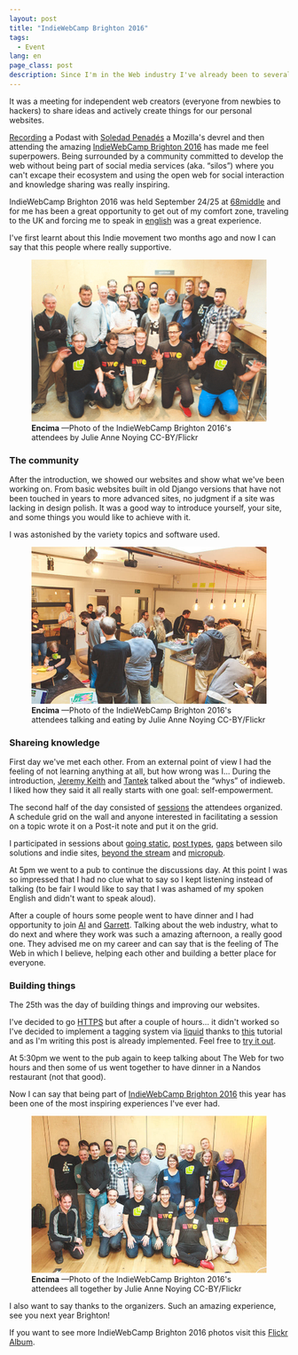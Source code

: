 ```yaml
---
layout: post
title: "IndieWebCamp Brighton 2016"
tags:
  - Event
lang: en
page_class: post
description: Since I'm in the Web industry I've already been to several events, although it is true that there are things I like more of some than others this time has been incredible, going to meet people whom I admire professionally, to another country has been spectacular.
---
```


It was a meeting for independent web creators (everyone from newbies to hackers) to share ideas and actively create things for our personal websites.

<a class="link link--special" href="http://wecodesign.github.io/2016/09/27/web-audio/" target="_blank" rel="noopener noreferrer">Recording</a> a Podast with <a class="link link--special" href="https://soledadpenades.com" target="_blank" rel="noopener noreferrer">Soledad Penadés</a> a Mozilla's devrel and then attending the amazing <a class="link link--special" href="https://indieweb.org/2016/Brighton" target="_blank" rel="noopener noreferrer">IndieWebCamp Brighton 2016</a> has made me feel superpowers. Being surrounded by a community committed to develop the web without being part of social media services (aka. “silos”) where you can't excape their ecosystem and using the open web for social interaction and knowledge sharing was really inspiring.

IndieWebCamp Brighton 2016 was held September 24/25 at <a class="link link--special" href="http://68middle.st" target="_blank" rel="noopener noreferrer">68middle</a> and for me has been a great opportunity to get out of my comfort zone, traveling to the UK and forcing me to speak in <a class="link link--special" href="/2015/11/25/hello-world/">english</a> was a great experience.

I've first learnt about this Indie movement two months ago and now I can say that this people where really supportive.

<figure class="picture">
    <img src="/assets/images/post-IWC-Brighton-2016-1.gif" alt="Photo of the IndieWebCamp Brighton 2016's attendees by Julie Anne Noying CC-BY/Flickr.">
    <figcaption class="caption">
        <b title="encima">Encima</b>
        &mdash;Photo of the IndieWebCamp Brighton 2016's attendees by Julie Anne Noying CC-BY/Flickr
    </figcaption>
</figure>

### The community

After the introduction, we showed our websites and show what we've been working on. From basic websites built in old Django versions that have not been touched in years to more advanced sites, no judgment if a site was lacking in design polish. It was a good way to introduce yourself, your site, and some things you would like to achieve with it.

I was astonished by the variety topics and software used.


<figure class="picture">
    <img src="/assets/images/post-IWC-Brighton-2016-2.jpg" alt="Photo of the IndieWebCamp Brighton 2016's attendees talking and eating by Julie Anne Noying CC-BY/Flickr.">
    <figcaption class="caption">
        <b title="encima">Encima</b>
        &mdash;Photo of the IndieWebCamp Brighton 2016's attendees talking and eating by Julie Anne Noying CC-BY/Flickr
    </figcaption>
</figure>

### Shareing knowledge

First day we've met each other. From an external point of view I had the feeling of not learning anything at all, but how wrong was I... During the introduction, <a class="link link--special" href="https://adactio.com" target="_blank" rel="noopener noreferrer">Jeremy Keith</a> and <a class="link link--special" href="http://tantek.com" target="_blank" rel="noopener noreferrer">Tantek</a> talked about the “whys” of indieweb. I liked how they said it all really starts with one goal: self-empowerment.

The second half of the day consisted of <a class="link link--special" href="https://indieweb.org/2016/Brighton/Schedule" target="_blank" rel="noopener noreferrer">sessions</a> the attendees organized. A schedule grid on the wall and anyone interested in facilitating a session on a topic wrote it on a Post-it note and put it on the grid.

I participated in sessions about <a class="link link--special" href="https://indieweb.org/2016/Brighton/goingstatic" target="_blank" rel="noopener noreferrer">going static</a>, <a class="link link--special" href="https://indieweb.org/2016/Brighton/posttypes" target="_blank" rel="noopener noreferrer">post types</a>, <a class="link link--special" href="https://indieweb.org/2016/Brighton/gaps" target="_blank" rel="noopener noreferrer">gaps</a> between silo solutions and indie sites, <a class="link link--special" href="https://indieweb.org/2016/Brighton/beyondstreams" target="_blank" rel="noopener noreferrer">beyond the stream</a> and <a class="link link--special" href="https://indieweb.org/2016/Brighton/micropub" target="_blank" rel="noopener noreferrer">micropub</a>.

At 5pm we went to a pub to continue the discussions day. At this point I was so impressed that I had no clue what to say so I kept listening instead of talking (to be fair I would like to say that I was ashamed of my spoken English and didn't want to speak aloud).

After a couple of hours some people went to have dinner and I had opportunity to join <a class="link link--special" href="https://alpower.com/" target="_blank" rel="noopener noreferrer">Al</a> and <a class="link link--special" href="https://polytechnic.co.uk/" target="_blank" rel="noopener noreferrer">Garrett</a>. Talking about the web industry, what to do next and where they work was such a amazing afternoon, a really good one. They advised me on my career and can say that is the feeling of The Web in which I believe, helping each other and building a better place for everyone.

### Building things

The 25th was the day of building things and improving our websites.

I've decided to go <a class="link link--special" href="https://blog.cloudflare.com/secure-and-fast-github-pages-with-cloudflare/" target="_blank" rel="noopener noreferrer">HTTPS</a> but after a couple of hours... it didn't worked so I've decided to implement a tagging system via <a class="link link--special" href="https://shopify.github.io/liquid/" target="_blank" rel="noopener noreferrer">liquid</a> thanks to <a class="link link--special" href="http://pavdmyt.com/how-to-implement-tags-at-jekyll-website/" target="_blank" rel="noopener noreferrer">this</a> tutorial and as I'm writing this post is already implemented. Feel free to <a class="link link--special" href="/tags/">try it out</a>.

At 5:30pm we went to the pub again to keep talking about The Web for two hours and then some of us went together to have dinner in a Nandos restaurant (not that good).

Now I can say that being part of <a class="link link--special" href="https://indieweb.org/2016/Brighton" target="_blank" rel="noopener noreferrer">IndieWebCamp Brighton 2016</a> this year has been one of the most inspiring experiences I've ever had.


<figure class="picture">
    <img src="/assets/images/post-IWC-Brighton-2016-4.jpg" alt="hoto of the IndieWebCamp Brighton 2016's attendees all together by Julie Anne Noying CC-BY/Flickr.">
    <figcaption class="caption">
        <b title="encima">Encima</b>
        &mdash;Photo of the IndieWebCamp Brighton 2016's attendees all together by Julie Anne Noying CC-BY/Flickr
    </figcaption>
</figure>

I also want to say thanks to the organizers. Such an amazing experience, see you next year Brighton!

If you want to see more IndieWebCamp Brighton 2016 photos visit this <a class="link link--special" href="https://www.flickr.com/photos/tollwerk/albums/72157674218415016" target="_blank" rel="noopener noreferrer">Flickr Album</a>.
